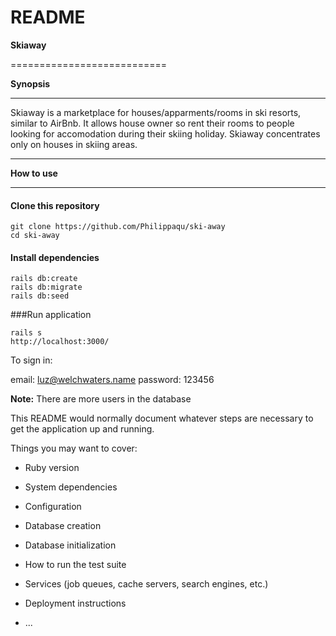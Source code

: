 # README

**Skiaway**

===========================

**Synopsis**

___________________________

Skiaway is a marketplace for houses/apparments/rooms in ski resorts, similar to AirBnb. It allows house owner so rent their rooms to people looking for accomodation during their skiing holiday. Skiaway concentrates only on houses in skiing areas.

___________________________

**How to use**

___________________________

#### Clone this repository
 ```
 git clone https://github.com/Philippaqu/ski-away
 cd ski-away
 ```

 #### Install dependencies
 ```
 rails db:create
 rails db:migrate
 rails db:seed
 ```

 ###Run application
```
rails s
http://localhost:3000/
```

To sign in:

email: luz@welchwaters.name
password: 123456

**Note:** There are more users in the database



This README would normally document whatever steps are necessary to get the
application up and running.

Things you may want to cover:

* Ruby version

* System dependencies

* Configuration

* Database creation

* Database initialization

* How to run the test suite

* Services (job queues, cache servers, search engines, etc.)

* Deployment instructions

* ...

